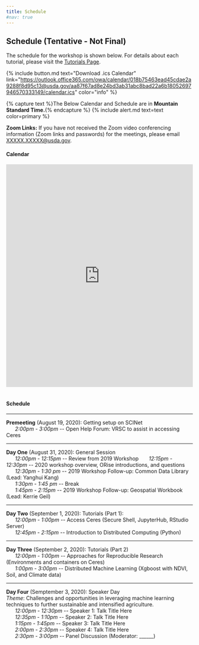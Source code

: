 ```yaml
---
title: Schedule
#nav: true
---
```


## Schedule (Tentative - Not Final)

The schedule for the workshop is shown below. For details about each tutorial, please visit the [Tutorials Page](2-tutorials.md).

{% include button.md text="Download .ics Calendar" link="https://outlook.office365.com/owa/calendar/018b75463ead45cdae2a9288f8d95c13@usda.gov/aa87f67ad8e24bd3ab31abc8bad22a6b18052697946570333149/calendar.ics" color="info" %}

{% capture text %}The Below Calendar and Schedule are in **Mountain Standard Time.**{% endcapture %}
{% include alert.md text=text color=primary %}

**Zoom Links:** If you have not received the Zoom video conferencing information (Zoom links and passwords) for the meetings, please email XXXXX.XXXXX@usda.gov.

<div class="span9">
    <h4>Calendar</h4>
	<iframe src="https://outlook.office365.com/owa/calendar/018b75463ead45cdae2a9288f8d95c13@usda.gov/aa87f67ad8e24bd3ab31abc8bad22a6b18052697946570333149/calendar.html" style=" border-width:0 " width="100%" height="600" frameborder="0" scrolling="yes"></iframe>
</div><!--/span-->
<br>

#### Schedule

------
**Premeeting** (August 19, 2020): Getting setup on SCINet<br>
&nbsp;&nbsp;&nbsp;&nbsp;&nbsp;&nbsp;*2:00pm - 3:00pm* -- Open Help Forum: VRSC to assist in accessing Ceres<br>
 
------
**Day One** (August 31, 2020): General Session<br>
&nbsp;&nbsp;&nbsp;&nbsp;&nbsp;&nbsp;*12:00pm - 12:15pm* -- Review from 2019 Workshop
&nbsp;&nbsp;&nbsp;&nbsp;&nbsp;&nbsp;*12:15pm - 12:30pm* -- 2020 workshop overview, ORise introductions, and questions<br>
&nbsp;&nbsp;&nbsp;&nbsp;&nbsp;&nbsp;*12:30pm - 1:30 pm* -- 2019 Workshop Follow-up: Common Data Library (Lead: Yanghui Kang)<br>
&nbsp;&nbsp;&nbsp;&nbsp;&nbsp;&nbsp;*1:30pm - 1:45 pm* -- Break<br>
&nbsp;&nbsp;&nbsp;&nbsp;&nbsp;&nbsp;*1:45pm - 2:15pm* -- 2019 Workshop Follow-up: Geospatial Workbook (Lead: Kerrie Geil)

------
**Day Two** (September 1, 2020): Tutorials (Part 1): <br>
&nbsp;&nbsp;&nbsp;&nbsp;&nbsp;&nbsp;*12:00pm - 1:00pm* -- Access Ceres (Secure Shell, JupyterHub, RStudio Server)<br>
&nbsp;&nbsp;&nbsp;&nbsp;&nbsp;&nbsp;*12:45pm - 2:15pm* -- Introduction to Distributed Computing (Python)

------
**Day Three** (September 2, 2020): Tutorials (Part 2)<br>
&nbsp;&nbsp;&nbsp;&nbsp;&nbsp;&nbsp;*12:00pm - 1:00pm* -- Approaches for Reproducible Research (Environments and containers on Ceres)<br>
&nbsp;&nbsp;&nbsp;&nbsp;&nbsp;&nbsp;*1:00pm - 3:00pm* -- Distributed Machine Learning (Xgboost with NDVI, Soil, and Climate data)

------
**Day Four** (Semptember 3, 2020): Speaker Day<br>
*Theme*: Challenges and opportunities in leveraging machine learning techniques to further sustainable and intensified agriculture.<br>
&nbsp;&nbsp;&nbsp;&nbsp;&nbsp;&nbsp;*12:00pm - 12:30pm* -- Speaker 1: Talk Title Here<br>
&nbsp;&nbsp;&nbsp;&nbsp;&nbsp;&nbsp;*12:35pm - 1:10pm* -- Speaker 2: Talk Title Here<br>
&nbsp;&nbsp;&nbsp;&nbsp;&nbsp;&nbsp;*1:15pm - 1:45pm* -- Speaker 3: Talk Title Here<br>
&nbsp;&nbsp;&nbsp;&nbsp;&nbsp;&nbsp;*2:00pm - 2:30pm* -- Speaker 4: Talk Title Here<br>
&nbsp;&nbsp;&nbsp;&nbsp;&nbsp;&nbsp;*2:30pm - 3:00pm* -- Panel Discussion (Moderator: ______)
